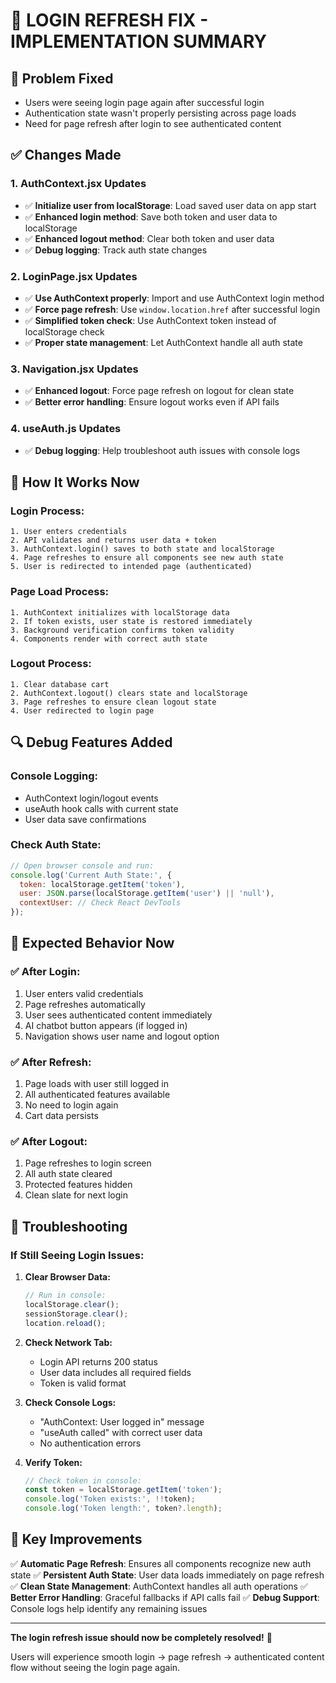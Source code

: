 # 🔧 LOGIN REFRESH FIX - IMPLEMENTATION SUMMARY

## 🎯 **Problem Fixed**
- Users were seeing login page again after successful login
- Authentication state wasn't properly persisting across page loads
- Need for page refresh after login to see authenticated content

## ✅ **Changes Made**

### 1. **AuthContext.jsx Updates**
- ✅ **Initialize user from localStorage**: Load saved user data on app start
- ✅ **Enhanced login method**: Save both token and user data to localStorage
- ✅ **Enhanced logout method**: Clear both token and user data
- ✅ **Debug logging**: Track auth state changes

### 2. **LoginPage.jsx Updates** 
- ✅ **Use AuthContext properly**: Import and use AuthContext login method
- ✅ **Force page refresh**: Use `window.location.href` after successful login
- ✅ **Simplified token check**: Use AuthContext token instead of localStorage check
- ✅ **Proper state management**: Let AuthContext handle all auth state

### 3. **Navigation.jsx Updates**
- ✅ **Enhanced logout**: Force page refresh on logout for clean state
- ✅ **Better error handling**: Ensure logout works even if API fails

### 4. **useAuth.js Updates**
- ✅ **Debug logging**: Help troubleshoot auth issues with console logs

## 🚀 **How It Works Now**

### **Login Process:**
```
1. User enters credentials
2. API validates and returns user data + token
3. AuthContext.login() saves to both state and localStorage
4. Page refreshes to ensure all components see new auth state
5. User is redirected to intended page (authenticated)
```

### **Page Load Process:**
```
1. AuthContext initializes with localStorage data
2. If token exists, user state is restored immediately
3. Background verification confirms token validity
4. Components render with correct auth state
```

### **Logout Process:**
```
1. Clear database cart
2. AuthContext.logout() clears state and localStorage
3. Page refreshes to ensure clean logout state
4. User redirected to login page
```

## 🔍 **Debug Features Added**

### **Console Logging:**
- AuthContext login/logout events
- useAuth hook calls with current state
- User data save confirmations

### **Check Auth State:**
```javascript
// Open browser console and run:
console.log('Current Auth State:', {
  token: localStorage.getItem('token'),
  user: JSON.parse(localStorage.getItem('user') || 'null'),
  contextUser: // Check React DevTools
});
```

## 🎯 **Expected Behavior Now**

### ✅ **After Login:**
1. User enters valid credentials
2. Page refreshes automatically  
3. User sees authenticated content immediately
4. AI chatbot button appears (if logged in)
5. Navigation shows user name and logout option

### ✅ **After Refresh:**
1. Page loads with user still logged in
2. All authenticated features available
3. No need to login again
4. Cart data persists

### ✅ **After Logout:**
1. Page refreshes to login screen
2. All auth state cleared
3. Protected features hidden
4. Clean slate for next login

## 🚨 **Troubleshooting**

### **If Still Seeing Login Issues:**

1. **Clear Browser Data:**
   ```javascript
   // Run in console:
   localStorage.clear();
   sessionStorage.clear();
   location.reload();
   ```

2. **Check Network Tab:**
   - Login API returns 200 status
   - User data includes all required fields
   - Token is valid format

3. **Check Console Logs:**
   - "AuthContext: User logged in" message
   - "useAuth called" with correct user data
   - No authentication errors

4. **Verify Token:**
   ```javascript
   // Check token in console:
   const token = localStorage.getItem('token');
   console.log('Token exists:', !!token);
   console.log('Token length:', token?.length);
   ```

## 🎉 **Key Improvements**

✅ **Automatic Page Refresh**: Ensures all components recognize new auth state
✅ **Persistent Auth State**: User data loads immediately on page refresh  
✅ **Clean State Management**: AuthContext handles all auth operations
✅ **Better Error Handling**: Graceful fallbacks if API calls fail
✅ **Debug Support**: Console logs help identify any remaining issues

---

**The login refresh issue should now be completely resolved!** 🎊

Users will experience smooth login → page refresh → authenticated content flow without seeing the login page again.